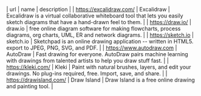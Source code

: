 | url | name | description |
| https://excalidraw.com/  | Excalidraw | Excalidraw is a virtual collaborative whiteboard tool that lets you easily sketch diagrams that have a hand-drawn feel to them.    |
| https://draw.io/ | draw.io | free online diagram software for making flowcharts, process diagrams, org charts, UML, ER and network diagrams. |
| https://sketch.io | sketch.io | Sketchpad is an online drawing application -- written in HTML5. export to JPEG, PNG, SVG, and PDF. |
| https://www.autodraw.com | AutoDraw | Fast drawing for everyone. AutoDraw pairs machine learning with drawings from talented artists to help you draw stuff fast. |
| https://kleki.com/ | Kleki | Paint with natural brushes, layers, and edit your drawings. No plug-ins required, free. Import, save, and share. |
| https://drawisland.com/ | Draw Island | Draw Island is a free online drawing and painting tool. |
